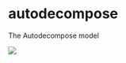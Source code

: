 # autodecompose
 The Autodecompose model

![](https://github.com/rezabonyadi/autodecompose/blob/main/assets/20_people_voice_recog.gif)


